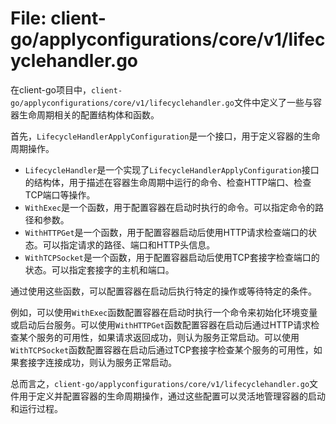 # File: client-go/applyconfigurations/core/v1/lifecyclehandler.go

在client-go项目中，`client-go/applyconfigurations/core/v1/lifecyclehandler.go`文件中定义了一些与容器生命周期相关的配置结构体和函数。

首先，`LifecycleHandlerApplyConfiguration`是一个接口，用于定义容器的生命周期操作。
- `LifecycleHandler`是一个实现了`LifecycleHandlerApplyConfiguration`接口的结构体，用于描述在容器生命周期中运行的命令、检查HTTP端口、检查TCP端口等操作。
- `WithExec`是一个函数，用于配置容器在启动时执行的命令。可以指定命令的路径和参数。
- `WithHTTPGet`是一个函数，用于配置容器启动后使用HTTP请求检查端口的状态。可以指定请求的路径、端口和HTTP头信息。
- `WithTCPSocket`是一个函数，用于配置容器启动后使用TCP套接字检查端口的状态。可以指定套接字的主机和端口。

通过使用这些函数，可以配置容器在启动后执行特定的操作或等待特定的条件。

例如，可以使用`WithExec`函数配置容器在启动时执行一个命令来初始化环境变量或启动后台服务。可以使用`WithHTTPGet`函数配置容器在启动后通过HTTP请求检查某个服务的可用性，如果请求返回成功，则认为服务正常启动。可以使用`WithTCPSocket`函数配置容器在启动后通过TCP套接字检查某个服务的可用性，如果套接字连接成功，则认为服务正常启动。

总而言之，`client-go/applyconfigurations/core/v1/lifecyclehandler.go`文件用于定义并配置容器的生命周期操作，通过这些配置可以灵活地管理容器的启动和运行过程。

